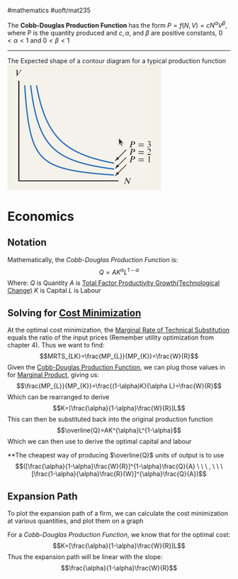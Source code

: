 #mathematics #uoft/mat235 

The **Cobb-Douglas Production Function** has the form $P=f(N, V)=cN^{\alpha}V^\beta$, where P is the quantity produced and $c,\alpha$, and $\beta$ are positive constants, $0 < \alpha < 1$ and $0 < \beta < 1$

---

The Expected shape of a contour diagram for a typical production function
	![Pasted image 20231016225354](Images/Pasted%20image%2020231016225354.png)

# Economics
## Notation
Mathematically, the *Cobb-Douglas Production Function* is:
$$Q=AK^{\alpha}L^{1-\alpha} $$
	Where:
	$Q$ is Quantity
	$A$ is [Total Factor Productivity Growth(Technological Change)](../../Econ/ECO200%20Notes/Total%20Factor%20Productivity%20Growth(Technological%20Change).md)
	$K$ is Capital
	$L$ is Labour

## Solving for [Cost Minimization](../../Econ/ECO200%20Notes/Cost%20Minimization.md)
At the optimal cost minimization, the [Marginal Rate of Technical Substitution](../../Econ/ECO200%20Notes/Marginal%20Rate%20of%20Technical%20Substitution.md) equals the ratio of the input prices (Remember utility optimization from chapter 4). Thus we want to find: $$MRTS_{LK}=\frac{MP_{L}}{MP_{K}}=\frac{W}{R}$$
Given the [Cobb-Douglas Production Function](.md), we can plug those values in for [Marginal Product](../../Econ/ECO200%20Notes/Marginal%20Product.md), giving us: $$\frac{MP_{L}}{MP_{K}}=\frac{(1-\alpha)K}{\alpha L}=\frac{W}{R}$$Which can be rearranged to derive$$K=[\frac{\alpha}{1-\alpha}\frac{W}{R}]L$$
This can then be substituted back into the original production function $$\overline{Q}=AK^{\alpha}L^{1-\alpha}$$
Which we can then use to derive the optimal capital and labour

**The cheapest way of producing $\overline{Q}$ units of output is to use $$([\frac{\alpha}{1-\alpha}\frac{W}{R}]^{1-\alpha}\frac{Q}{A} \ \ \ , \ \ \ [\frac{1-\alpha}{\alpha}\frac{R}{W}]^{\alpha}\frac{Q}{A})$$

## Expansion Path
To plot the expansion path of a firm, we can calculate the cost minimization at various quantities, and plot them on a graph

For a *Cobb-Douglas Production Function*, we know that for the optimal cost: $$K=[\frac{\alpha}{1-\alpha}\frac{W}{R}]L$$Thus the expansion path will be linear with the slope: $$\frac{\alpha}{1-\alpha}\frac{W}{R}$$